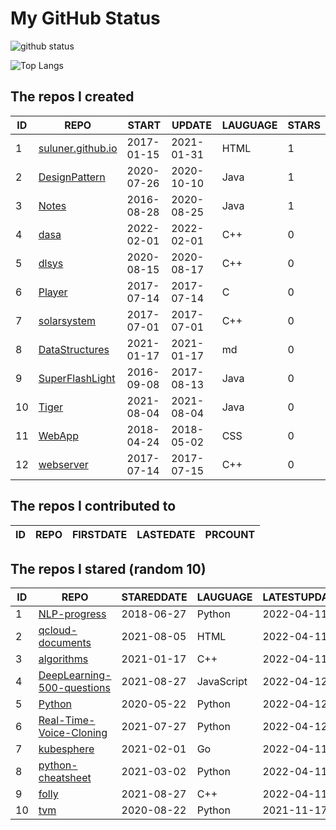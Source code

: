 # My GitHub Status

<img src="https://github-readme-stats-1.yihong0618.vercel.app/api?username=ThaddeusJiang&show_icons=true&&&hide_title=true&count_private=true" alt="github status" />

![Top Langs](https://github-readme-stats-1.yihong0618.vercel.app/api/top-langs/?username=ThaddeusJiang&layout=compact)

<!--START_SECTION:my_github-->
## The repos I created
| ID |                               REPO                                |   START    |   UPDATE   | LAUGUAGE | STARS |
|----|-------------------------------------------------------------------|------------|------------|----------|-------|
|  1 | [suluner.github.io](https://github.com/suluner/suluner.github.io) | 2017-01-15 | 2021-01-31 | HTML     |     1 |
|  2 | [DesignPattern](https://github.com/suluner/DesignPattern)         | 2020-07-26 | 2020-10-10 | Java     |     1 |
|  3 | [Notes](https://github.com/suluner/Notes)                         | 2016-08-28 | 2020-08-25 | Java     |     1 |
|  4 | [dasa](https://github.com/suluner/dasa)                           | 2022-02-01 | 2022-02-01 | C++      |     0 |
|  5 | [dlsys](https://github.com/suluner/dlsys)                         | 2020-08-15 | 2020-08-17 | C++      |     0 |
|  6 | [Player](https://github.com/suluner/Player)                       | 2017-07-14 | 2017-07-14 | C        |     0 |
|  7 | [solarsystem](https://github.com/suluner/solarsystem)             | 2017-07-01 | 2017-07-01 | C++      |     0 |
|  8 | [DataStructures](https://github.com/suluner/DataStructures)       | 2021-01-17 | 2021-01-17 | md       |     0 |
|  9 | [SuperFlashLight](https://github.com/suluner/SuperFlashLight)     | 2016-09-08 | 2017-08-13 | Java     |     0 |
| 10 | [Tiger](https://github.com/suluner/Tiger)                         | 2021-08-04 | 2021-08-04 | Java     |     0 |
| 11 | [WebApp](https://github.com/suluner/WebApp)                       | 2018-04-24 | 2018-05-02 | CSS      |     0 |
| 12 | [webserver](https://github.com/suluner/webserver)                 | 2017-07-14 | 2017-07-15 | C++      |     0 |

## The repos I contributed to
| ID | REPO | FIRSTDATE | LASTEDATE | PRCOUNT |
|----|------|-----------|-----------|---------|

## The repos I stared (random 10)
| ID |                                         REPO                                         | STAREDDATE |  LAUGUAGE  | LATESTUPDATE |
|----|--------------------------------------------------------------------------------------|------------|------------|--------------|
|  1 | [NLP-progress](https://github.com/sebastianruder/NLP-progress)                       | 2018-06-27 | Python     | 2022-04-11   |
|  2 | [qcloud-documents](https://github.com/tencentyun/qcloud-documents)                   | 2021-08-05 | HTML       | 2022-04-11   |
|  3 | [algorithms](https://github.com/xtaci/algorithms)                                    | 2021-01-17 | C++        | 2022-04-11   |
|  4 | [DeepLearning-500-questions](https://github.com/scutan90/DeepLearning-500-questions) | 2021-08-27 | JavaScript | 2022-04-12   |
|  5 | [Python](https://github.com/TheAlgorithms/Python)                                    | 2020-05-22 | Python     | 2022-04-12   |
|  6 | [Real-Time-Voice-Cloning](https://github.com/CorentinJ/Real-Time-Voice-Cloning)      | 2021-07-27 | Python     | 2022-04-12   |
|  7 | [kubesphere](https://github.com/kubesphere/kubesphere)                               | 2021-02-01 | Go         | 2022-04-11   |
|  8 | [python-cheatsheet](https://github.com/gto76/python-cheatsheet)                      | 2021-03-02 | Python     | 2022-04-11   |
|  9 | [folly](https://github.com/facebook/folly)                                           | 2021-08-27 | C++        | 2022-04-11   |
| 10 | [tvm](https://github.com/tqchen/tvm)                                                 | 2020-08-22 | Python     | 2021-11-17   |

<!--END_SECTION:my_github-->